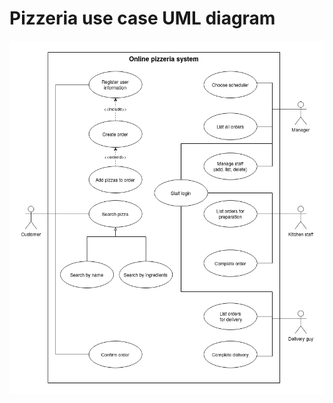 # Pizzeria use case UML diagram
![Pizzeria use case UML diagram](https://github.com/TeljesenMindegy/afp2-harmas-csapat/blob/master/docs/assets/images/PizzeriaUseCaseUML.png)
